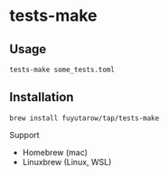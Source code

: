# tests-make






## Usage
```
tests-make some_tests.toml
```


## Installation

```
brew install fuyutarow/tap/tests-make
```
Support
- Homebrew (mac)
- Linuxbrew (Linux, WSL)
